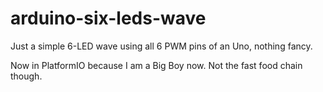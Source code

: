 # arduino-six-leds-wave

Just a simple 6-LED wave using all 6 PWM pins of an Uno, nothing fancy.

Now in PlatformIO because I am a Big Boy now. Not the fast food chain though.
